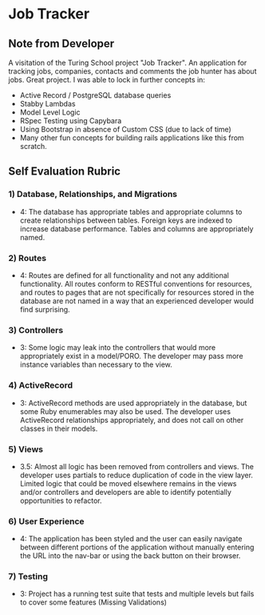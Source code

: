 # Job Tracker

## Note from Developer
A visitation of the Turing School project "Job Tracker". An application for tracking jobs, companies, contacts and comments the job hunter has about jobs. Great project.
I was able to lock in further concepts in:
* Active Record / PostgreSQL database queries
* Stabby Lambdas
* Model Level Logic
* RSpec Testing using Capybara
* Using Bootstrap in absence of Custom CSS (due to lack of time)
* Many other fun concepts for building rails applications like this from scratch.


## Self Evaluation Rubric

### 1) Database, Relationships, and Migrations

* 4: The database has appropriate tables and appropriate columns to create relationships between tables. Foreign keys are indexed to increase database performance. Tables and columns are appropriately named.

### 2) Routes

* 4: Routes are defined for all functionality and not any additional functionality. All routes conform to RESTful conventions for resources, and routes to pages that are not specifically for resources stored in the database are not named in a way that an experienced developer would find surprising.

### 3) Controllers

* 3: Some logic may leak into the controllers that would more appropriately exist in a model/PORO. The developer may pass more instance variables than necessary to the view.

### 4) ActiveRecord

* 3: ActiveRecord methods are used appropriately in the database, but some Ruby enumerables may also be used. The developer uses ActiveRecord relationships appropriately, and does not call on other classes in their models.


### 5) Views

* 3.5: Almost all logic has been removed from controllers and views. The developer uses partials to reduce duplication of code in the view layer. Limited logic that could be moved elsewhere remains in the views and/or controllers and developers are able to identify potentially opportunities to refactor.

### 6) User Experience

* 4: The application has been styled and the user can easily navigate between different portions of the application without manually entering the URL into the nav-bar or using the back button on their browser.

### 7) Testing


* 3: Project has a running test suite that tests and multiple levels but fails to cover some features (Missing Validations)
